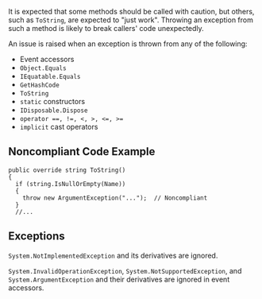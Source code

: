 
It is expected that some methods should be called with caution, but others, such as `ToString`, are expected to "just work". Throwing an exception from such a method is likely to break callers' code unexpectedly.

An issue is raised when an exception is thrown from any of the following:

- Event accessors
- `Object.Equals`
- `IEquatable.Equals`
- `GetHashCode`
- `ToString`
- `static` constructors
- `IDisposable.Dispose`
- `operator ==, !=, <, >, <=, >=`
- `implicit` cast operators


## Noncompliant Code Example


    public override string ToString()
    {
      if (string.IsNullOrEmpty(Name))
      {
        throw new ArgumentException("...");  // Noncompliant
      }
      //...


## Exceptions

`System.NotImplementedException` and its derivatives are ignored.

`System.InvalidOperationException`, `System.NotSupportedException`, and `System.ArgumentException` and their derivatives are ignored in event accessors.
